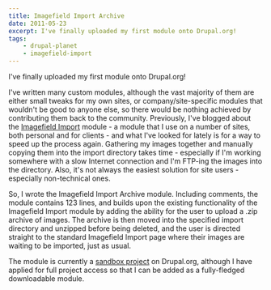 ```yaml
---
title: Imagefield Import Archive
date: 2011-05-23
excerpt: I've finally uploaded my first module onto Drupal.org!
tags:
    - drupal-planet
    - imagefield-import
---
```


I've finally uploaded my first module onto Drupal.org!

I've written many custom modules, although the vast majority of them are either
small tweaks for my own sites, or company/site-specific modules that wouldn't be
good to anyone else, so there would be nothing achieved by contributing them
back to the community. Previously, I've blogged about the
[Imagefield Import](http://drupal.org/project/imagefield_import) module - a
module that I use on a number of sites, both personal and for clients - and what
I've looked for lately is for a way to speed up the process again. Gathering my
images together and manually copying them into the import directory takes time -
especially if I'm working somewhere with a slow Internet connection and I'm
FTP-ing the images into the directory. Also, it's not always the easiest
solution for site users - especially non-technical ones.

So, I wrote the Imagefield Import Archive module. Including comments, the module
contains 123 lines, and builds upon the existing functionality of the Imagefield
Import module by adding the ability for the user to upload a .zip archive of
images. The archive is then moved into the specified import directory and
unzipped before being deleted, and the user is directed straight to the standard
Imagefield Import page where their images are waiting to be imported, just as
usual.

The module is currently a
[sandbox project](http://drupal.org/sandbox/opdavies/1165110) on Drupal.org,
although I have applied for full project access so that I can be added as a
fully-fledged downloadable module.
